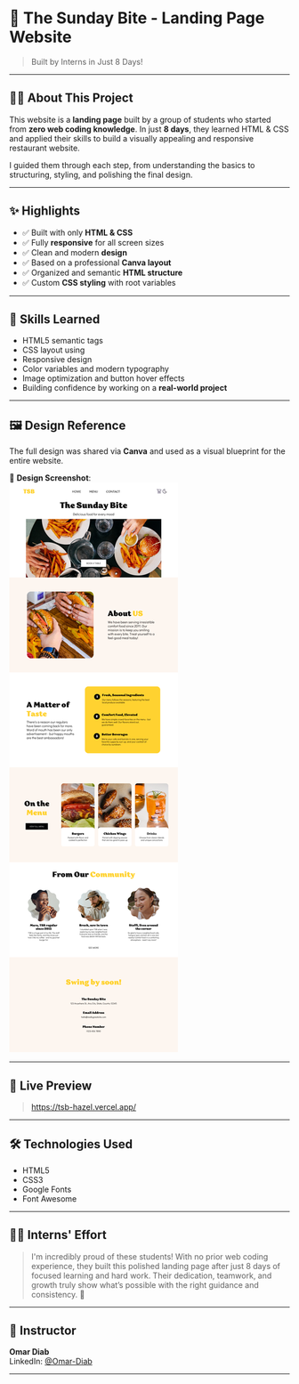 # 🍔 The Sunday Bite - Landing Page Website

> Built by Interns in Just 8 Days!

---

## 👨‍🏫 About This Project

This website is a **landing page** built by a group of students who started from **zero web coding knowledge**. In just **8 days**, they learned HTML & CSS and applied their skills to build a visually appealing and responsive restaurant website.

I guided them through each step, from understanding the basics to structuring, styling, and polishing the final design.

---

## ✨ Highlights

- ✅ Built with only **HTML & CSS**
- ✅ Fully **responsive** for all screen sizes
- ✅ Clean and modern **design**
- ✅ Based on a professional **Canva layout**
- ✅ Organized and semantic **HTML structure**
- ✅ Custom **CSS styling** with root variables

---

## 🎯 Skills Learned

- HTML5 semantic tags
- CSS layout using
- Responsive design
- Color variables and modern typography
- Image optimization and button hover effects
- Building confidence by working on a **real-world project**

---

## 🖼️ Design Reference

The full design was shared via **Canva** and used as a visual blueprint for the entire website.

📎 **Design Screenshot**:  
![Design Preview](./TSB-lightMode.png)

---

## 🚀 Live Preview
> https://tsb-hazel.vercel.app/

---

## 🛠️ Technologies Used

- HTML5  
- CSS3  
- Google Fonts  
- Font Awesome

---

## 👨‍🎓 Interns' Effort

> I'm incredibly proud of these students! With no prior web coding experience, they built this polished landing page after just 8 days of focused learning and hard work. Their dedication, teamwork, and growth truly show what’s possible with the right guidance and consistency. 💪

---

## 🙌 Instructor

**Omar Diab**  
LinkedIn: [@Omar-Diab](https://www.linkedin.com/in/omardiab1/)

---
